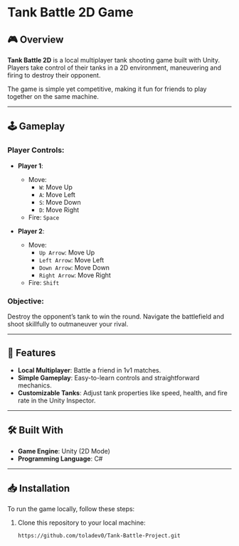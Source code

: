 # Tank Battle 2D Game  

## 🎮 Overview  
**Tank Battle 2D** is a local multiplayer tank shooting game built with Unity. Players take control of their tanks in a 2D environment, maneuvering and firing to destroy their opponent.  

The game is simple yet competitive, making it fun for friends to play together on the same machine.  

---

## 🕹️ Gameplay  

### Player Controls:  
- **Player 1**:  
  - Move:  
    - `W`: Move Up  
    - `A`: Move Left  
    - `S`: Move Down  
    - `D`: Move Right  
  - Fire: `Space`  

- **Player 2**:  
  - Move:  
    - `Up Arrow`: Move Up  
    - `Left Arrow`: Move Left  
    - `Down Arrow`: Move Down  
    - `Right Arrow`: Move Right  
  - Fire: `Shift`  

### Objective:  
Destroy the opponent’s tank to win the round. Navigate the battlefield and shoot skillfully to outmaneuver your rival.  

---

## 📂 Features  
- **Local Multiplayer**: Battle a friend in 1v1 matches.  
- **Simple Gameplay**: Easy-to-learn controls and straightforward mechanics.  
- **Customizable Tanks**: Adjust tank properties like speed, health, and fire rate in the Unity Inspector.  

---

## 🛠️ Built With  
- **Game Engine**: Unity (2D Mode)  
- **Programming Language**: C#  

---

## 📥 Installation  

To run the game locally, follow these steps:  

1. Clone this repository to your local machine:  
   ```bash  
   https://github.com/toladev0/Tank-Battle-Project.git


